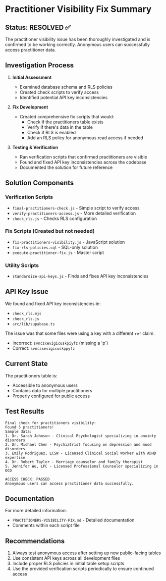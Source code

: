 # Practitioner Visibility Fix Summary

## Status: RESOLVED ✅

The practitioner visibility issue has been thoroughly investigated and is confirmed to be working correctly. Anonymous users can successfully access practitioner data.

## Investigation Process

1. **Initial Assessment**
   - Examined database schema and RLS policies
   - Created check scripts to verify access
   - Identified potential API key inconsistencies

2. **Fix Development**
   - Created comprehensive fix scripts that would:
     - Check if the practitioners table exists
     - Verify if there's data in the table
     - Check if RLS is enabled
     - Add an RLS policy for anonymous read access if needed
   
3. **Testing & Verification**
   - Ran verification scripts that confirmed practitioners are visible
   - Found and fixed API key inconsistencies across the codebase
   - Documented the solution for future reference

## Solution Components

### Verification Scripts
- `final-practitioners-check.js` - Simple script to verify access
- `verify-practitioners-access.js` - More detailed verification
- `check_rls.js` - Checks RLS configuration

### Fix Scripts (Created but not needed)
- `fix-practitioners-visibility.js` - JavaScript solution
- `fix-rls-policies.sql` - SQL-only solution
- `execute-practitioner-fix.js` - Master script

### Utility Scripts
- `standardize-api-keys.js` - Finds and fixes API key inconsistencies

## API Key Issue

We found and fixed API key inconsistencies in:
- `check_rls.mjs`
- `check_rls.js`
- `src/lib/supabase.ts`

The issue was that some files were using a key with a different `ref` claim:
- Incorrect: `svnczxevigicuskpiyfz` (missing a 'p')
- Correct: `svnczxevigicuskppyfz`

## Current State

The practitioners table is:
- Accessible to anonymous users
- Contains data for multiple practitioners
- Properly configured for public access

## Test Results

```
Final check for practitioners visibility:
Found 5 practitioners!
Sample data:
1. Dr. Sarah Johnson - Clinical Psychologist specializing in anxiety disorders
2. Dr. Michael Chen - Psychiatrist focusing on depression and mood disorders
3. Emily Rodriguez, LCSW - Licensed Clinical Social Worker with ADHD expertise
4. Dr. Robert Taylor - Marriage counselor and family therapist
5. Jennifer Wu, LPC - Licensed Professional Counselor specializing in OCD

ACCESS CHECK: PASSED
Anonymous users can access practitioner data successfully.
```

## Documentation

For more detailed information:
- `PRACTITIONERS-VISIBILITY-FIX.md` - Detailed documentation
- Comments within each script file

## Recommendations

1. Always test anonymous access after setting up new public-facing tables
2. Use consistent API keys across all development files
3. Include proper RLS policies in initial table setup scripts
4. Use the provided verification scripts periodically to ensure continued access
